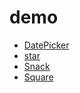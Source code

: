 # demo 

- [DatePicker](https://fog3211.github.io/demo/DatePicker/index.html) 
- [star](https://fog3211.github.io/demo/Star/Star.html)  
- [Snack](https://fog3211.github.io/demo/Snack/Snack.html)  
- [Square](https://fog3211.github.io/demo/Square/index.html)  
